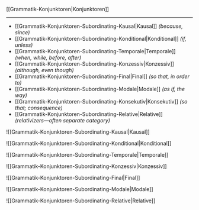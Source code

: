 [[Grammatik-Konjunktoren|Konjunktoren]]

---
- [[Grammatik-Konjunktoren-Subordinating-Kausal|Kausal]] *(because, since)*
- [[Grammatik-Konjunktoren-Subordinating-Konditional|Konditional]] *(if, unless)*
- [[Grammatik-Konjunktoren-Subordinating-Temporale|Temporale]] *(when, while, before, after)*
- [[Grammatik-Konjunktoren-Subordinating-Konzessiv|Konzessiv]] *(although, even though)*
- [[Grammatik-Konjunktoren-Subordinating-Final|Final]] *(so that, in order to)*
- [[Grammatik-Konjunktoren-Subordinating-Modale|Modale]] *(as if, the way)*
- [[Grammatik-Konjunktoren-Subordinating-Konsekutiv|Konsekutiv]] *(so that; consequence)*
- [[Grammatik-Konjunktoren-Subordinating-Relative|Relative]] *(relativizers—often separate category)*

![[Grammatik-Konjunktoren-Subordinating-Kausal|Kausal]]

![[Grammatik-Konjunktoren-Subordinating-Konditional|Konditional]]

![[Grammatik-Konjunktoren-Subordinating-Temporale|Temporale]]

![[Grammatik-Konjunktoren-Subordinating-Konzessiv|Konzessiv]]

![[Grammatik-Konjunktoren-Subordinating-Final|Final]]

![[Grammatik-Konjunktoren-Subordinating-Modale|Modale]]

![[Grammatik-Konjunktoren-Subordinating-Relative|Relative]]

